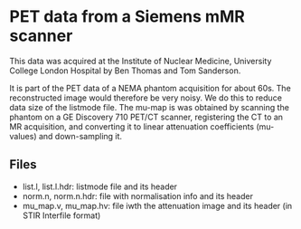 # PET data from a Siemens mMR scanner

This data was acquired at the Institute of Nuclear Medicine, University
College London Hospital by Ben Thomas and Tom Sanderson.

It is part of the PET data of a NEMA phantom acquisition for about 60s.
The reconstructed image would therefore be very noisy. We do this to 
reduce data size of the listmode file. The mu-map is was obtained
by scanning the phantom on a GE Discovery 710 PET/CT scanner,
registering the CT to an MR acquisition, and converting it to
linear attenuation coefficients (mu-values) and down-sampling it.

## Files
- list.l, list.l.hdr: listmode file and its header
- norm.n, norm.n.hdr: file with normalisation info and its header
- mu_map.v, mu_map.hv: file iwth the attenuation image and its header (in STIR Interfile format)